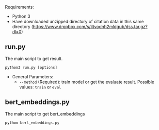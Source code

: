 Requirements:
* Python 3
* Have downloaded unzipped directory of citation data in this same directory (https://www.dropbox.com/s/iltvodnh2mldgub/dss.tar.gz?dl=0)

## run.py 

 The main script to get result.

```python
python3 run.py [options] 
```

* General Parameters:
  * `--method` (Required): train model or get the evaluate result. Possible values: `train` or `eval`

## bert_embeddings.py 

 The main script to get bert_embeddings

```python
python bert_embeddings.py 
```


